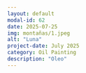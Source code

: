 ```yaml
---
layout: default
modal-id: 62
date: 2025-07-25
img: montañas/1.jpeg
alt: "Luna"
project-date: July 2025
category: Oil Painting
description: "Oleo"
---
```

